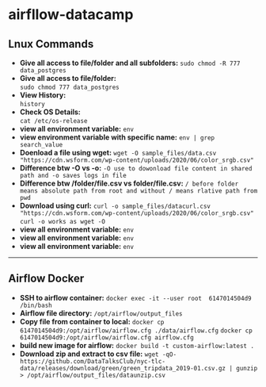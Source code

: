 # airfllow-datacamp

## Lnux Commands

- **Give all access to file/folder and all subfolders:**
  `sudo chmod -R 777 data_postgres`
- **Give all access to file/folder:**  
  `sudo chmod 777 data_postgres`
- **View History:**  
  `history`
- **Check OS Details:**  
  `cat /etc/os-release`
- **view all environment variable:**
  `env`
- **view environment variable with specific name:**
  `env | grep search_value`
- **Doenload a file using wget:**
  `wget -O sample_files/data.csv "https://cdn.wsform.com/wp-content/uploads/2020/06/color_srgb.csv"`
- **Difference btw -O vs -o:**
  `-O use to dowonload file content in shared path and -o saves logs in file`
- **Difference btw /folder/file.csv vs folder/file.csv:**
  `/ before folder means absolute path from root and without / means rlative path from pwd`
- **Download using curl:**
  `curl -o sample_files/datacurl.csv "https://cdn.wsform.com/wp-content/uploads/2020/06/color_srgb.csv"`
  `curl -o works as wget -O`
- **view all environment variable:**
  `env`
- **view all environment variable:**
  `env`
- **view all environment variable:**
  `env`

---

## Airflow Docker

- **SSH to airflow container:**
  `docker exec -it --user root  6147014504d9 /bin/bash`
- **Airflow file directory:**
  `/opt/airflow/output_files`
- **Copy file from container to local:**
  `docker cp 6147014504d9:/opt/airflow/airflow.cfg ./data/airflow.cfg`
  `docker cp 6147014504d9:/opt/airflow/airflow.cfg airflow.cfg`
- **build new image for airflow:**
  `docker build -t custom-airflow:latest .`
- **Download zip and extract to csv file:**
  `wget -qO- https://github.com/DataTalksClub/nyc-tlc-data/releases/download/green/green_tripdata_2019-01.csv.gz | gunzip > /opt/airflow/output_files/dataunzip.csv`
